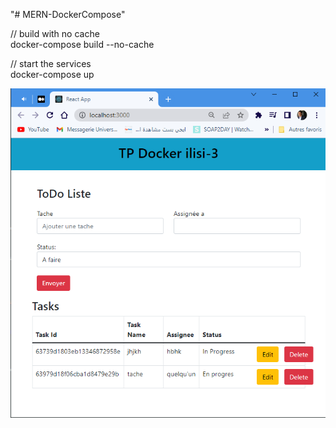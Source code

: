 "# MERN-DockerCompose" 

// build with no cache  
docker-compose build --no-cache  
  
// start the services  
docker-compose up  
  
![imge](https://github.com/ridaelbardai/MERN-DockerCompose/blob/main/mern-docker.png)

